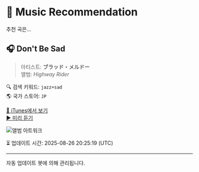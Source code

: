 
# 🎵 Music Recommendation

추천 곡은...

## 🎧 Don't Be Sad  
> 아티스트: **ブラッド・メルドー**  
> 앨범: _Highway Rider_  

🔍 검색 키워드: `jazz+sad`  
🌎 국가 스토어: `JP`

[🔗 iTunes에서 보기](https://music.apple.com/jp/album/dont-be-sad/359077400?i=359077410&uo=4)  
[▶️ 미리 듣기](https://audio-ssl.itunes.apple.com/itunes-assets/AudioPreview125/v4/a7/a5/46/a7a546bc-f499-0e2a-1f79-3b5b669e517f/mzaf_14637288167703480018.plus.aac.p.m4a)

![앨범 아트워크](https://is1-ssl.mzstatic.com/image/thumb/Music124/v4/7a/21/83/7a2183c8-0ba2-cb55-b35e-7c3150cc573a/mzi.cuvgudif.jpg/100x100bb.jpg)

⏳ 업데이트 시간: 2025-08-26 20:25:19 (UTC)

---
자동 업데이트 봇에 의해 관리됩니다.
